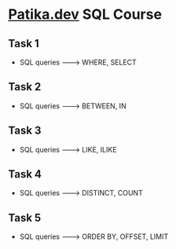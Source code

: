 # [Patika.dev](https://www.patika.dev) SQL Course

## Task 1
* SQL queries ---> WHERE, SELECT

## Task 2
* SQL queries ---> BETWEEN, IN

## Task 3
* SQL queries ---> LIKE, ILIKE

## Task 4
* SQL queries ---> DISTINCT, COUNT

## Task 5
* SQL queries ---> ORDER BY, OFFSET, LIMIT